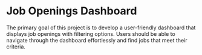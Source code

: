 # Job Openings Dashboard
The primary goal of this project is to develop a user-friendly dashboard that displays job openings with filtering options. Users should be able to navigate through the dashboard effortlessly and find jobs that meet their criteria.
